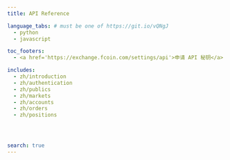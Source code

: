 ```yaml
---
title: API Reference

language_tabs: # must be one of https://git.io/vQNgJ
  - python
  - javascript

toc_footers:
  - <a href='https://exchange.fcoin.com/settings/api'>申请 API 秘钥</a>

includes:
  - zh/introduction
  - zh/authentication
  - zh/publics
  - zh/markets
  - zh/accounts
  - zh/orders
  - zh/positions




search: true
---
```

